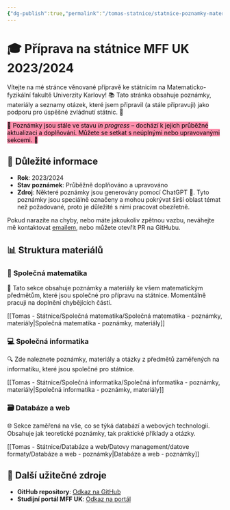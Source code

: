 ```yaml
---
{"dg-publish":true,"permalink":"/tomas-statnice/statnice-poznamky-materialy/","tags":["tomas","gardenEntry","gardenEntry","gardenEntry"],"noteIcon":""}
---
```


# 🎓 Příprava na státnice MFF UK 2023/2024

Vítejte na mé stránce věnované přípravě ke státnicím na Matematicko-fyzikální fakultě Univerzity Karlovy! 📚 Tato stránka obsahuje poznámky, materiály a seznamy otázek, které jsem připravil (a stále připravuji) jako podporu pro úspěšné zvládnutí státnic. 💪

<mark style="background: #FF5582A6;">🚧 Poznámky jsou stále ve stavu *in progress* – dochází k jejich průběžné aktualizaci a doplňování. Můžete se setkat s neúplnými nebo upravovanými sekcemi. 🚧</mark>

## 📝 Důležité informace
- **Rok**: 2023/2024
- **Stav poznámek**: Průběžně doplňováno a upravováno
- **Zdroj**: Některé poznámky jsou generovány pomocí ChatGPT 🤖. Tyto poznámky jsou speciálně označeny a mohou pokrývat širší oblast témat než požadované, proto je důležité s nimi pracovat obezřetně.

Pokud narazíte na chyby, nebo máte jakoukoliv zpětnou vazbu, neváhejte mě kontaktovat [emailem](mailto:tomasnguyen43@gmail.com), nebo můžete otevřít PR na GitHubu.
## 📊 Struktura materiálů

### 🧮 Společná matematika
📌 Tato sekce obsahuje poznámky a materiály ke všem matematickým předmětům, které jsou společné pro přípravu na státnice. Momentálně pracuji na doplnění chybějících částí.

[[Tomas - Státnice/Společná matematika/Společná matematika - poznámky, materiály\|Společná matematika - poznámky, materiály]]

### 💻 Společná informatika
🔍 Zde naleznete poznámky, materiály a otázky z předmětů zaměřených na informatiku, které jsou společné pro státnice.

[[Tomas - Státnice/Společná informatika/Společná informatika - poznámky, materiály\|Společná informatika - poznámky, materiály]]

### 🗃️ Databáze a web
🌐 Sekce zaměřená na vše, co se týká databází a webových technologií. Obsahuje jak teoretické poznámky, tak praktické příklady a otázky.

[[Tomas - Státnice/Databáze a web/Datovy management/datove formaty/Databáze a web - poznámky\|Databáze a web - poznámky]]
## 🔗 Další užitečné zdroje
- **GitHub repository**: [Odkaz na GitHub](https://github.com/tomikng/mff-notes)
- **Studijní portál MFF UK**: [Odkaz na portál](https://www.mff.cuni.cz/cs/studenti/bakalarske-studium/statni-zaverecne-zkousky/bakalarske-statni-zkousky-studijniho-programu-informatika)